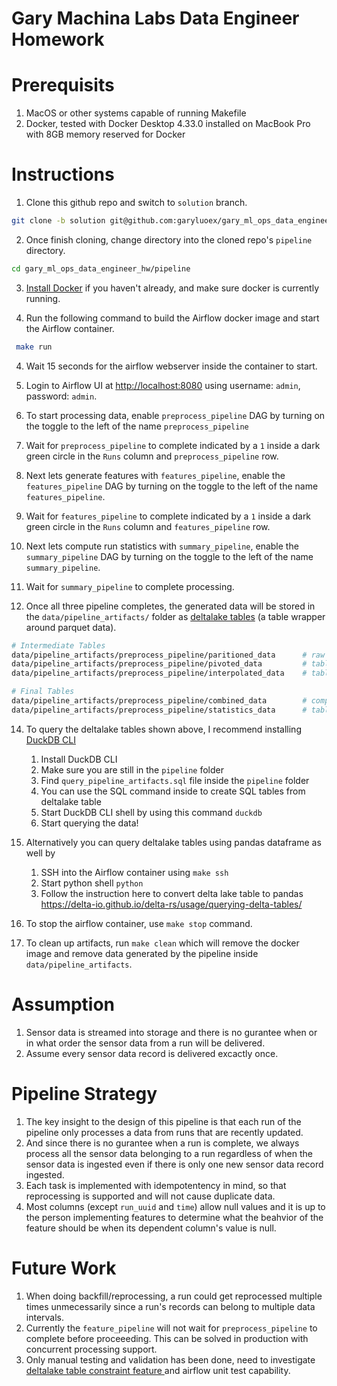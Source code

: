 # Gary Machina Labs Data Engineer Homework

# Prerequisits
1. MacOS or other systems capable of running Makefile
1. Docker, tested with Docker Desktop 4.33.0 installed on MacBook Pro with 8GB memory reserved for Docker

# Instructions
1. Clone this github repo and switch to `solution` branch.

 ```bash
 git clone -b solution git@github.com:garyluoex/gary_ml_ops_data_engineer_hw.git
 ```

2. Once finish cloning, change directory into the cloned repo's `pipeline` directory.

```bash
cd gary_ml_ops_data_engineer_hw/pipeline
```

3. [Install Docker](https://docs.docker.com/engine/install/) if you haven't already, and make sure docker is currently running. 

4. Run the following command to build the Airflow docker image and start the Airflow container.
```bash
 make run
```

4. Wait 15 seconds for the airflow webserver inside the container to start.

5. Login to Airflow UI at [http://localhost:8080](http://localhost:8080) using username: `admin`, password: `admin`.

7. To start processing data, enable `preprocess_pipeline` DAG by turning on the toggle to the left of the name `preprocess_pipeline`

8. Wait for `preprocess_pipeline` to complete indicated by a `1` inside a dark green circle in the `Runs` column and `preprocess_pipeline` row.

9. Next lets generate features with `features_pipeline`, enable the `features_pipeline` DAG by turning on the toggle to the left of the name `features_pipeline`.

8. Wait for `features_pipeline` to complete indicated by a `1` inside a dark green circle in the `Runs` column and `features_pipeline` row.

9. Next lets compute run statistics with `summary_pipeline`, enable the `summary_pipeline` DAG by turning on the toggle to the left of the name `summary_pipeline`.

12. Wait for `summary_pipeline` to complete processing.

13. Once all three pipeline completes, the generated data will be stored in the `data/pipeline_artifacts/` folder as [deltalake tables](https://delta-io.github.io/delta-rs/usage/installation/) (a table wrapper around parquet data).

```bash
# Intermediate Tables
data/pipeline_artifacts/preprocess_pipeline/paritioned_data      # raw data paritioned for efficiency
data/pipeline_artifacts/preprocess_pipeline/pivoted_data         # table pivoted into wide format
data/pipeline_artifacts/preprocess_pipeline/interpolated_data    # table with sensor misalign gaps filled using interpolation

# Final Tables
data/pipeline_artifacts/preprocess_pipeline/combined_data        # complete data with all features
data/pipeline_artifacts/preprocess_pipeline/statistics_data      # table with statistics on each run
```

14. To query the deltalake tables shown above, I recommend installing [DuckDB CLI](https://duckdb.org/docs/installation)
    1. Install DuckDB CLI
    2. Make sure you are still in the `pipeline` folder
    4. Find `query_pipeline_artifacts.sql` file inside the `pipeline` folder
    5. You can use the SQL command inside to create SQL tables from deltalake table
    3. Start DuckDB CLI shell by using this command `duckdb`
    6. Start querying the data!

15. Alternatively you can query deltalake tables using pandas dataframe as well by
    1. SSH into the Airflow container using `make ssh`
    2. Start python shell `python`
    3. Follow the instruction here to convert delta lake table to pandas https://delta-io.github.io/delta-rs/usage/querying-delta-tables/

18. To stop the airflow container, use `make stop` command.

17. To clean up artifacts, run `make clean` which will remove the docker image and remove data generated by the pipeline inside `data/pipeline_artifacts`.


# Assumption
1. Sensor data is streamed into storage and there is no gurantee when or in what order the sensor data from a run will be delivered.
2. Assume every sensor data record is delivered excactly once.

# Pipeline Strategy
1. The key insight to the design of this pipeline is that each run of the pipeline only processes a data from runs that are recently updated.
2. And since there is no gurantee when a run is complete, we always process all the sensor data belonging to a run regardless of when the sensor data is ingested even if there is only one new sensor data record ingested.
3. Each task is implemented with idempotentency in mind, so that reprocessing is supported and will not cause duplicate data.
4. Most columns (except `run_uuid` and `time`) allow null values and it is up to the person implementing features to determine what the beahvior of the feature should be when its dependent column's value is null.

# Future Work
1. When doing backfill/reprocessing, a run could get reprocessed multiple times unmecessarily since a run's records can belong to multiple data intervals.
2. Currently the `feature_pipeline` will not wait for `preprocess_pipeline` to complete before proceeeding. This can be solved in production with concurrent processing support.
3. Only manual testing and validation has been done, need to investigate [deltalake table constraint feature ](https://delta-io.github.io/delta-rs/usage/constraints/) and airflow unit test capability.
